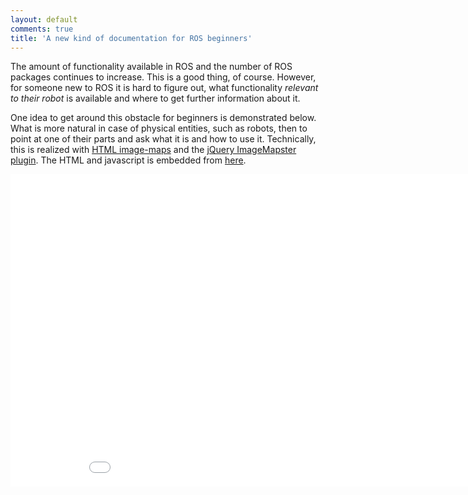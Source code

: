 ```yaml
---
layout: default
comments: true
title: 'A new kind of documentation for ROS beginners'
---
```


The amount of functionality available in ROS and the number of ROS packages continues to increase.
This is a good thing, of course.
However, for someone new to ROS it is hard to figure out, what functionality _relevant to their robot_ is available and where to get further information about it.

One idea to get around this obstacle for beginners is demonstrated below.
What is more natural in case of physical entities, such as robots, then to point at one of their parts and ask what it is and how to use it.
Technically, this is realized with [HTML image-maps](http://www.w3schools.com/tags/tag_map.asp) and the [jQuery ImageMapster plugin](http://www.outsharked.com/imagemapster/).
The HTML and javascript is embedded from [here](html/2014-10-30-ros_beginner_documentation.html).

<iframe width="940" height="500" src="/html/2014-10-30-ros_beginner_documentation.html" frameborder="0"></iframe>

